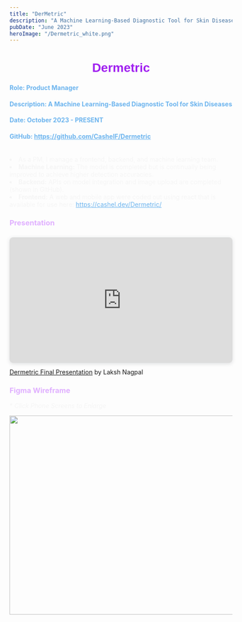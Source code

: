 ```yaml
---
title: "DerMetric"
description: "A Machine Learning-Based Diagnostic Tool for Skin Diseases"
pubDate: "June 2023"
heroImage: "/Dermetric_white.png"
---
```

<h1 style="text-align:center;color:#A020F0;font-family:Arial"><b>Dermetric</b></h1>


<h4 style = "color:#6CB4EE;">Role: Product Manager </h4>
<h4 style = "color:#6CB4EE;">Description: A Machine Learning-Based Diagnostic Tool for Skin Diseases</h4>
<h4 style = "color:#6CB4EE;">Date: October 2023 - PRESENT</h4>
<h4 style = "color:#6CB4EE;">GitHub: <a style = "color:#6CB4EE;" href="https://github.com/CashelF/Dermetric" target="_blank">https://github.com/CashelF/Dermetric</a></h4><br>



<li style="color:	#F5F5F5;">As a PM, I manage a frontend, backend, and machine learning team. <li

<li style="color:#F5F5F5;"><b>Machine Learning:</b> The model is completed but is continually being improved to achieve higher detection accuracies. </li>

<li style="color:	#F5F5F5;"><b>Backend:</b> APIs on model integration and image upload are completed (shown in GitHub). </li>

<li style="color:	#F5F5F5;"><b>Frontend:</b> A web and mobile app were coded out using react that is available for use here: <a style = "color:#6CB4EE;" href="https://cashel.dev/Dermetric/" target="_blank">https://cashel.dev/Dermetric/</a></h4><br>  </li>

<h3 style = "color:#E0B0FF;">Presentation</h3>

<div style="position: relative; width: 100%; height: 0; padding-top: 56.2500%;
 padding-bottom: 0; box-shadow: 0 2px 8px 0 rgba(63,69,81,0.16); margin-top: 1.6em; margin-bottom: 0.9em; overflow: hidden;
 border-radius: 8px; will-change: transform;">
  <iframe loading="lazy" style="position: absolute; width: 100%; height: 100%; top: 0; left: 0; border: none; padding: 0;margin: 0;"
    src="https:&#x2F;&#x2F;www.canva.com&#x2F;design&#x2F;DAF_53ltWqk&#x2F;BML2lb-AtJsZ3WVS0r0qXw&#x2F;view?embed" allowfullscreen="allowfullscreen" allow="fullscreen">
  </iframe>
</div>
<a href="https:&#x2F;&#x2F;www.canva.com&#x2F;design&#x2F;DAF_53ltWqk&#x2F;BML2lb-AtJsZ3WVS0r0qXw&#x2F;view?utm_content=DAF_53ltWqk&amp;utm_campaign=designshare&amp;utm_medium=embeds&amp;utm_source=link" target="_blank" rel="noopener">Dermetric Final Presentation</a> by Laksh Nagpal


<h3 style = "color:#E0B0FF;">Figma Wireframe</h3>
<p style="color:#F5F5F5;">* <i>Click Phone Screens to Enlarge</i></p>


<style>
    .img {
        width: 1000px;
        height: 450px;
    }

    .fullsize {
        border: 1px solid #272935;;
        z-index: 200;
        cursor: zoom-out;
        display: block;
        width: 1600px;
        max-width: 1000px;
        height: 650px;
        position: fixed;
        left: 300px;
        top: 35px;
    }    
</style>

</head>

<body>
    <div id="gallery">
    <img src="\Der.png" class="img" id="img1" onclick="change (this)">
</div>
    <script>
            function change (element) {
                element.classList.toggle("fullsize");
            }


